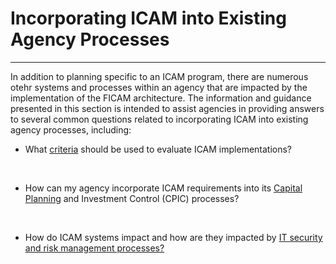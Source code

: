 # Incorporating ICAM into Existing Agency Processes
-------------------------------------------------------------

In addition to planning specific to an ICAM program, there are numerous otehr systems and processes within an agency that are impacted by the implementation of the FICAM architecture. The information and guidance presented in this section is intended to assist agencies in providing answers to several common questions related to incorporating ICAM into existing agency processes, including:
<br>

* What [criteria](../acct-control/) should be used to evaluate ICAM implementations?
<br>

* How can my agency incorporate ICAM requirements into its [Capital Planning](../cap-plan/) and Investment Control (CPIC) processes?
<br>

* How do ICAM systems impact and how are they impacted by [IT security and risk management processes?](../it/)
